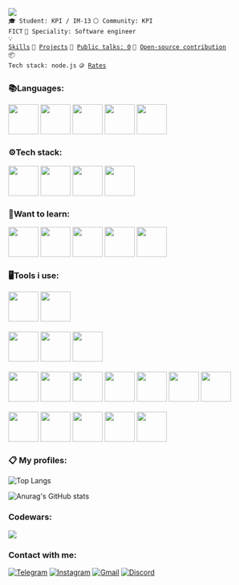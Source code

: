 ![](https://komarev.com/ghpvc/?username=your-github-Dimdim28&color=blue)
<br>
<code>🎓 Student: KPI / IM-13</code>
<code>⚪ Community: KPI FICT</code>
<code>👷 Speciality: Software engineer</code><br>
<code>💡 [Skills](SKILLS.md)</code>
<code>🧻 [Projects](PROJECTS.md)</code>
<code>📢 [Public talks: 0](TALKS.md)</code>
<code>👀 [Open-source contribution](CONTRIBUTION.md)</code><br>
<code>📦 Tech stack: node.js</code>
<code>🪙 [Rates](RATES.md)</code><br>

### :books:Languages: 
<div class="row">
  <img width="60" src="https://upload.wikimedia.org/wikipedia/commons/thumb/9/99/Unofficial_JavaScript_logo_2.svg/800px-Unofficial_JavaScript_logo_2.svg.png">
  <img width="60" src="https://cdn.icon-icons.com/icons2/2415/PNG/128/c_original_logo_icon_146611.png">
  <img width="60" src="https://upload.wikimedia.org/wikipedia/commons/thumb/c/c3/Python-logo-notext.svg/640px-Python-logo-notext.svg.png">
    <img width="60" src="https://cdn.icon-icons.com/icons2/7/PNG/128/mimetypes_cppsource_c_341.png">
    <img width="60" src="https://cdn.icon-icons.com/icons2/2415/PNG/128/typescript_original_logo_icon_146317.png">
</div>

### :gear:Tech stack:
<div class="row">

  <img width="60" src="https://cdn.icon-icons.com/icons2/2415/PNG/128/react_original_logo_icon_146374.png">
  <img width="60" src="https://cdn.icon-icons.com/icons2/2107/PNG/128/file_type_git_icon_130581.png">
  <img width="60" src="https://wsofter.ru/wp-content/uploads/2017/12/node-express.png">
  <img width="60" src="https://cdn.icon-icons.com/icons2/2415/PNG/128/npm_original_wordmark_logo_icon_146402.png">
           
</div>


### :thinking:Want to learn:
<div class="row">
 <img width="60" src="https://cdn.icon-icons.com/icons2/2415/PNG/128/mongodb_original_wordmark_logo_icon_146425.png">
 <img width="60" src="https://cdn.icon-icons.com/icons2/2415/PNG/128/nodejs_plain_logo_icon_146409.png">
 <img width="60" src="https://cdn.icon-icons.com/icons2/2415/PNG/128/mysql_original_wordmark_logo_icon_146417.png">
 <img width="60" src="https://cdn.icon-icons.com/icons2/2108/PNG/128/yarn_icon_130775.png">
 <img width="60" src="https://cdn.icon-icons.com/icons2/2415/PNG/128/gulp_plain_logo_icon_146485.png">

</div>


### :desktop_computer:Tools i use:
<div class="row">

 <img width="60" src="https://cdn.icon-icons.com/icons2/3053/PNG/128/postman_macos_bigsur_icon_189815.png">
 <img width="60" src="https://cdn.icon-icons.com/icons2/1381/PNG/128/insomnia_94603.png">
<br/><br/>
 <img width="60" src="https://cdn.icon-icons.com/icons2/2699/PNG/128/figma_logo_icon_170157.png">
 <img width="60" src="https://cdn.icon-icons.com/icons2/3053/PNG/128/adobe_photoshop_macos_bigsur_icon_190436.png">
 <img width="60" src="https://icons.veryicon.com/png/o/food--drinks/fruit-icon-1/avocado-23.png">
<br/><br/>
<img width="60" src="https://cdn.icon-icons.com/icons2/2107/PNG/128/file_type_html_icon_130541.png">
<img width="60" src="https://cdn.icon-icons.com/icons2/2107/PNG/128/file_type_css_icon_130661.png">
<img width="60" src="https://avatars.githubusercontent.com/u/1505683?s=200&v=4">
<img width="60" src="https://cdn.icon-icons.com/icons2/2107/PNG/128/file_type_light_babel_icon_130478.png">
<img width="60" src="https://cdn.icon-icons.com/icons2/2415/PNG/128/bootstrap_plain_logo_icon_146619.png">
<img width="60" src="https://cdn.icon-icons.com/icons2/2108/PNG/128/sass_icon_130835.png">
<img width="60" src="https://cdn.icon-icons.com/icons2/2415/PNG/128/webpack_plain_logo_icon_146297.png">
<br/><br/>

<img width="60" src="https://cdn.icon-icons.com/icons2/1495/PNG/128/atom_103345.png">
<img width="60" src="https://cdn.icon-icons.com/icons2/2107/PNG/128/file_type_vscode_icon_130084.png">
<img width="60" src="https://upload.wikimedia.org/wikipedia/commons/f/f5/Notepad_plus_plus.png">
<img width="60" src="https://cdn.icon-icons.com/icons2/3053/PNG/128/intellij_webstorm_macos_bigsur_icon_190053.png">
<img width="60" src="https://cdn.icon-icons.com/icons2/1381/PNG/128/sublimetext_94866.png">

</div>

### :clipboard: My profiles:

![Top Langs](https://github-readme-stats.vercel.app/api/top-langs/?username=Dimdim28&theme=chartreuse-dark&layout=compact)

![Anurag's GitHub stats](https://github-readme-stats.vercel.app/api?username=Dimdim28&theme=chartreuse-dark)

### Codewars:

![](https://www.codewars.com/users/Dimdim28/badges/large)



### Contact with me:

[![Telegram](https://img.shields.io/badge/-Telegram-090909?style=for-the-badge&logo=telegram&logoColor=27A0D9)](https://t.me/D_im0N)
[![Instagram](https://img.shields.io/badge/-Instagram-090909?style=for-the-badge&logo=instagram&logoColor=B4068E)](https://www.instagram.com/provodnik_dimitriy)
[![Gmail](https://img.shields.io/badge/-Gmail-090909?style=for-the-badge&logo=Gmail&logoColor=FF0000)](mailto:wwwdimanes1@gmail.com)
[![Discord](https://img.shields.io/badge/-Discord-090909?style=for-the-badge&logo=Discord&logoColor=000080)](https://discordapp.com/users/685188807305330708/)



